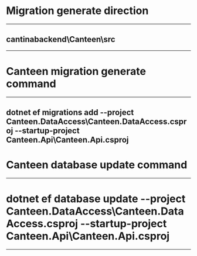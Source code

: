 # Migration generate direction

---

## cantinabackend\Canteen\src

---

# Canteen migration generate command

---

## dotnet ef migrations add <Migration-name> --project Canteen.DataAccess\Canteen.DataAccess.csproj --startup-project Canteen.Api\Canteen.Api.csproj

# Canteen database update command

---

# dotnet ef database update --project Canteen.DataAccess\Canteen.DataAccess.csproj --startup-project Canteen.Api\Canteen.Api.csproj

---
